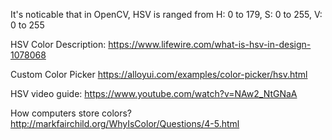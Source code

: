 It's noticable that in OpenCV, HSV is ranged from H: 0 to 179, S: 0 to 255, V: 0 to 255

HSV Color Description:
https://www.lifewire.com/what-is-hsv-in-design-1078068

Custom Color Picker
https://alloyui.com/examples/color-picker/hsv.html

HSV video guide:
https://www.youtube.com/watch?v=NAw2_NtGNaA


How computers store colors?
http://markfairchild.org/WhyIsColor/Questions/4-5.html